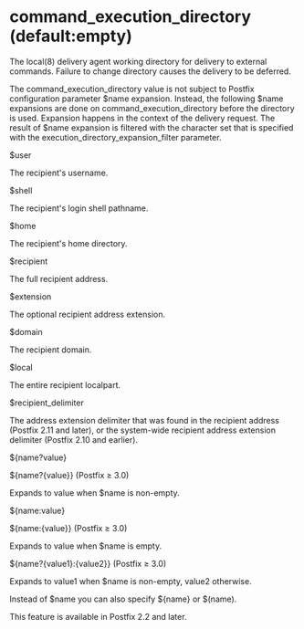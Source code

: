 # command_execution_directory (default:empty) 

 The local(8) delivery agent working directory for delivery to
external commands.  Failure to change directory causes the delivery
to be deferred. 

 The command_execution_directory value is not subject to Postfix
configuration parameter $name expansion. Instead, the following
$name expansions are done on command_execution_directory before the
directory is used. Expansion happens in the context
of the delivery request.  The result of $name expansion is filtered
with the character set that is specified with the
execution_directory_expansion_filter parameter.  



$user

The recipient's username. 

$shell

The recipient's login shell pathname. 

$home

The recipient's home directory. 

$recipient

The full recipient address. 

$extension

The optional recipient address extension. 

$domain

The recipient domain. 

$local

The entire recipient localpart. 

$recipient_delimiter

The address extension delimiter that was found in the recipient
address (Postfix 2.11 and later), or the system-wide recipient
address extension delimiter (Postfix 2.10 and earlier). 

${name?value}

${name?{value}} (Postfix &ge; 3.0)

Expands to value when $name is non-empty. 

${name:value}

${name:{value}} (Postfix &ge; 3.0)

Expands to value when $name is empty. 

${name?{value1}:{value2}} (Postfix &ge; 3.0)

Expands to value1 when $name is non-empty,
value2 otherwise. 




Instead of $name you can also specify ${name} or $(name).


 This feature is available in Postfix 2.2 and later. 


